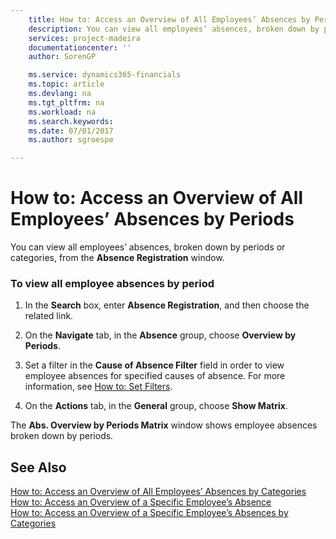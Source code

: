 ```yaml
---
    title: How to: Access an Overview of All Employees’ Absences by Periods | Microsoft Docs
    description: You can view all employees’ absences, broken down by periods or categories, from the **Absence Registration** window.
    services: project-madeira
    documentationcenter: ''
    author: SorenGP

    ms.service: dynamics365-financials
    ms.topic: article
    ms.devlang: na
    ms.tgt_pltfrm: na
    ms.workload: na
    ms.search.keywords:
    ms.date: 07/01/2017
    ms.author: sgroespe

---
```

# How to: Access an Overview of All Employees’ Absences by Periods
You can view all employees’ absences, broken down by periods or categories, from the **Absence Registration** window.  
  
### To view all employee absences by period  
  
1.  In the **Search** box, enter **Absence Registration**, and then choose the related link.  
  
2.  On the **Navigate** tab, in the **Absence** group, choose **Overview by Periods**.  
  
3.  Set a filter in the **Cause of Absence Filter** field in order to view employee absences for specified causes of absence. For more information, see [How to: Set Filters](../how-to-set-filters.md).  
  
4.  On the **Actions** tab, in the **General** group, choose **Show Matrix**.  
  
 The **Abs. Overview by Periods Matrix** window shows employee absences broken down by periods.  
  
## See Also  
 [How to: Access an Overview of All Employees’ Absences by Categories](../how-to-access-an-overview-of-all-employees’-absences-by-categories.md)   
 [How to: Access an Overview of a Specific Employee’s Absence](../how-to-access-an-overview-of-a-specific-employee’s-absence.md)   
 [How to: Access an Overview of a Specific Employee’s Absences by Categories](../how-to-access-an-overview-of-a-specific-employee’s-absences-by-categories.md)